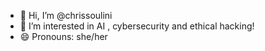 - 👋 Hi, I’m @chrissoulini
- 👀 I’m interested in AI , cybersecurity and ethical hacking!
- 😄 Pronouns: she/her

<!---
chrissoulini/chrissoulini is a ✨ special ✨ repository because its `README.md` (this file) appears on your GitHub profile.
You can click the Preview link to take a look at your changes.
--->
